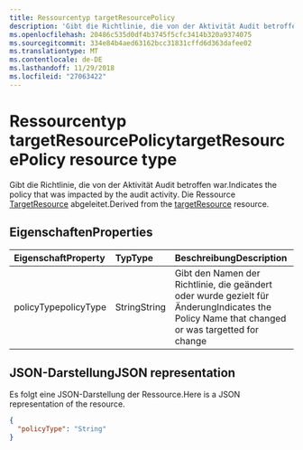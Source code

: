 ```yaml
---
title: Ressourcentyp targetResourcePolicy
description: 'Gibt die Richtlinie, die von der Aktivität Audit betroffen war. Die Ressource TargetResource abgeleitet.   '
ms.openlocfilehash: 20486c535d0df4b3745f5cfc3414b320a9374075
ms.sourcegitcommit: 334e84b4aed63162bcc31831cffd6d363dafee02
ms.translationtype: MT
ms.contentlocale: de-DE
ms.lasthandoff: 11/29/2018
ms.locfileid: "27063422"
---
```

# <a name="targetresourcepolicy-resource-type"></a><span data-ttu-id="727a3-104">Ressourcentyp targetResourcePolicy</span><span class="sxs-lookup"><span data-stu-id="727a3-104">targetResourcePolicy resource type</span></span>
<span data-ttu-id="727a3-105">Gibt die Richtlinie, die von der Aktivität Audit betroffen war.</span><span class="sxs-lookup"><span data-stu-id="727a3-105">Indicates the policy that was impacted by the audit activity.</span></span> <span data-ttu-id="727a3-106">Die Ressource [TargetResource](targetresource.md) abgeleitet.</span><span class="sxs-lookup"><span data-stu-id="727a3-106">Derived from the [targetResource](targetresource.md) resource.</span></span>   



## <a name="properties"></a><span data-ttu-id="727a3-107">Eigenschaften</span><span class="sxs-lookup"><span data-stu-id="727a3-107">Properties</span></span>
| <span data-ttu-id="727a3-108">Eigenschaft</span><span class="sxs-lookup"><span data-stu-id="727a3-108">Property</span></span>     | <span data-ttu-id="727a3-109">Typ</span><span class="sxs-lookup"><span data-stu-id="727a3-109">Type</span></span>   |<span data-ttu-id="727a3-110">Beschreibung</span><span class="sxs-lookup"><span data-stu-id="727a3-110">Description</span></span>|
|:---------------|:--------|:----------|
|<span data-ttu-id="727a3-111">policyType</span><span class="sxs-lookup"><span data-stu-id="727a3-111">policyType</span></span>|<span data-ttu-id="727a3-112">String</span><span class="sxs-lookup"><span data-stu-id="727a3-112">String</span></span>|<span data-ttu-id="727a3-113">Gibt den Namen der Richtlinie, die geändert oder wurde gezielt für Änderung</span><span class="sxs-lookup"><span data-stu-id="727a3-113">Indicates the Policy Name that changed or was targetted for change</span></span>|

## <a name="json-representation"></a><span data-ttu-id="727a3-114">JSON-Darstellung</span><span class="sxs-lookup"><span data-stu-id="727a3-114">JSON representation</span></span>

<span data-ttu-id="727a3-115">Es folgt eine JSON-Darstellung der Ressource.</span><span class="sxs-lookup"><span data-stu-id="727a3-115">Here is a JSON representation of the resource.</span></span>

<!-- {
  "blockType": "resource",
  "optionalProperties": [

  ],
  "@odata.type": "microsoft.graph.targetResourcePolicy"
}-->

```json
{
  "policyType": "String"
}

```

<!-- uuid: 8fcb5dbc-d5aa-4681-8e31-b001d5168d79
2015-10-25 14:57:30 UTC -->
<!-- {
  "type": "#page.annotation",
  "description": "targetResourcePolicy resource",
  "keywords": "",
  "section": "documentation",
  "tocPath": ""
}-->